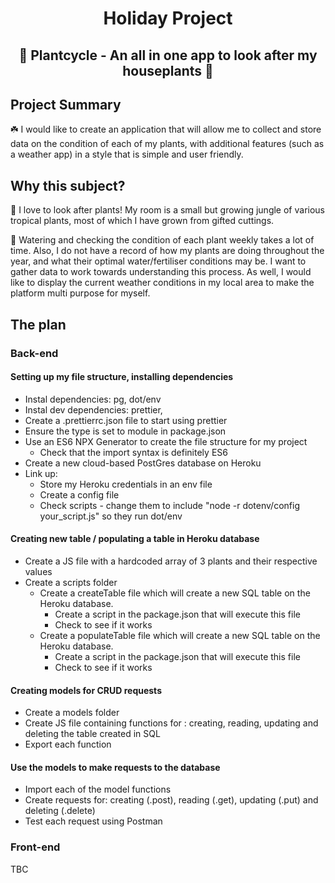 <h1 align = "center"> Holiday Project </h1>
<h2 align = "center"> 🌱 Plantcycle - An all in one app to look after my houseplants 🌱 </h2>

## Project Summary 

☘️ I would like to create an application that will allow me to collect and store data on the condition of each of my plants, with additional features (such as a weather app) in a style that is simple and user friendly. 

## Why this subject?

🌲 I love to look after plants! My room is a small but growing jungle of various tropical plants, most of which I have grown from gifted cuttings. 

🌿 Watering and checking the condition of each plant weekly takes a lot of time. Also, I do not have a record of how my plants are doing throughout the year, and what their optimal water/fertiliser conditions may be. I want to gather data to work towards understanding this process. As well, I would like to display the current weather conditions in my local area to make the platform multi purpose for myself. 

## The plan

### Back-end

#### Setting up my file structure, installing dependencies
- Instal dependencies: pg, dot/env
- Instal dev dependencies: prettier, 
- Create a .prettierrc.json file to start using prettier
- Ensure the type is set to module in package.json
- Use an ES6 NPX Generator to create the file structure for my project
    - Check that the import syntax is definitely ES6 
- Create a new cloud-based PostGres database on Heroku
- Link up:
    - Store my Heroku credentials in an env file
    - Create a config file 
    - Check scripts - change them to include "node -r dotenv/config your_script.js" so they run dot/env

#### Creating new table / populating a table in Heroku database
- Create a JS file with a hardcoded array of 3 plants and their respective values
- Create a scripts folder
    - Create a createTable file which will create a new SQL table on the Heroku database.
        - Create a script in the package.json that will execute this file
        - Check to see if it works
    - Create a populateTable file which will create a new SQL table on the Heroku database.
        - Create a script in the package.json that will execute this file
        - Check to see if it works

#### Creating models for CRUD requests 
- Create a models folder
- Create JS file containing functions for : creating, reading, updating and deleting the table created in SQL
- Export each function

#### Use the models to make requests to the database
- Import each of the model functions
- Create requests for: creating (.post), reading (.get), updating (.put) and deleting (.delete)
- Test each request using Postman

### Front-end

TBC